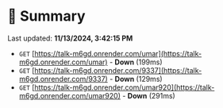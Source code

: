 # 📖 Summary
Last updated: **11/13/2024, 3:42:15 PM**

- `GET` [https://talk-m6gd.onrender.com/umar](https://talk-m6gd.onrender.com/umar) - **Down** (199ms)
- `GET` [https://talk-m6gd.onrender.com/9337](https://talk-m6gd.onrender.com/9337) - **Down** (129ms)
- `GET` [https://talk-m6gd.onrender.com/umar920](https://talk-m6gd.onrender.com/umar920) - **Down** (291ms)
